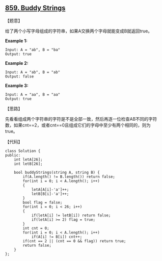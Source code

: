 ## [859. Buddy Strings](https://leetcode.com/contest/weekly-contest-90/problems/buddy-strings/)

【题意】

给了两个小写字母组成的字符串，如果A交换两个字母就能变成B就返回true。

**Example 1:**

```
Input: A = "ab", B = "ba"
Output: true
```

**Example 2:**

```
Input: A = "ab", B = "ab"
Output: false
```

**Example 3:**

```
Input: A = "aa", B = "aa"
Output: true
```



【思路】

先看看组成两个字符串的字符是不是全部一致，然后再逐一位检查AB不同的字符数，如果cnt==2，或者cnt==0且组成它们的字母中至少有两个相同的，则为true。



【代码】

```
class Solution {
public:
	int letA[26];
	int letB[26];
	
    bool buddyStrings(string A, string B) {
        if(A.length() != B.length()) return false;
		for(int i = 0; i < A.length(); i++)
		{
        	letA[A[i]-'a']++;
        	letB[B[i]-'a']++;
    	}
        bool flag = false;
    	for(int i = 0; i < 26; i++)
        {
    		if(letA[i] != letB[i]) return false;
            if(letA[i] >= 2) flag = true;
        }
        int cnt = 0;
		for(int i = 0; i < A.length(); i++)
			if(A[i] != B[i]) cnt++;
		if(cnt == 2 || (cnt == 0 && flag)) return true;
		return false;
    }
};
```

